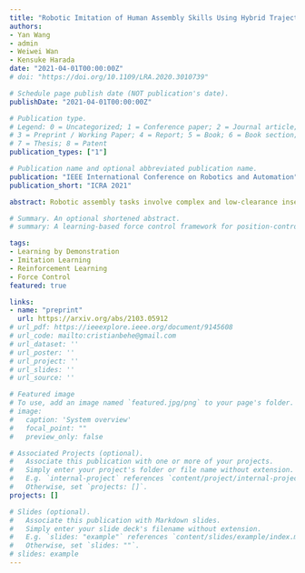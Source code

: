 ```yaml
---
title: "Robotic Imitation of Human Assembly Skills Using Hybrid Trajectory and Force Learning"
authors:
- Yan Wang
- admin
- Weiwei Wan
- Kensuke Harada
date: "2021-04-01T00:00:00Z"
# doi: "https://doi.org/10.1109/LRA.2020.3010739"

# Schedule page publish date (NOT publication's date).
publishDate: "2021-04-01T00:00:00Z"

# Publication type.
# Legend: 0 = Uncategorized; 1 = Conference paper; 2 = Journal article;
# 3 = Preprint / Working Paper; 4 = Report; 5 = Book; 6 = Book section;
# 7 = Thesis; 8 = Patent
publication_types: ["1"]

# Publication name and optional abbreviated publication name.
publication: "IEEE International Conference on Robotics and Automation"
publication_short: "ICRA 2021"

abstract: Robotic assembly tasks involve complex and low-clearance insertion trajectories with varying contact forces at different stages. While the nominal motion trajectory can be easily obtained from human demonstrations through kinesthetic teaching, teleoperation, simulation, among other methods, the force profile is harder to obtain especially when a real robot is unavailable. It is difficult to obtain a realistic force profile in simulation even with physics engines. Such simulated force profiles tend to be unsuitable for the actual robotic assembly due to the reality gap and uncertainty in the assembly process. To address this problem, we present a combined learning-based framework to imitate human assembly skills through hybrid trajectory learning and force learning. The main contribution of this work is the development of a framework that combines hierarchical imitation learning, to learn the nominal motion trajectory, with a reinforcement learning-based force control scheme to learn an optimal force control policy, that can satisfy the nominal trajectory while adapting to the force requirement of the assembly task. To further improve the imitation learning part, we develop a hierarchical architecture, following the idea of goal-conditioned imitation learning, to generate the trajectory learning policy on the \textit{skill} level offline. Through experimental validations, we corroborate that the proposed learning-based framework is robust to uncertainty in the assembly task, can generate high-quality trajectories, and can find suitable force control policies, which adapt to the task's force requirements more efficiently.

# Summary. An optional shortened abstract.
# summary: A learning-based force control framework for position-controlled robots

tags:
- Learning by Demonstration
- Imitation Learning
- Reinforcement Learning
- Force Control
featured: true

links:
- name: "preprint"
  url: https://arxiv.org/abs/2103.05912
# url_pdf: https://ieeexplore.ieee.org/document/9145608
# url_code: mailto:cristianbehe@gmail.com
# url_dataset: ''
# url_poster: ''
# url_project: ''
# url_slides: ''
# url_source: ''

# Featured image
# To use, add an image named `featured.jpg/png` to your page's folder. 
# image:
#   caption: 'System overview'
#   focal_point: ""
#   preview_only: false

# Associated Projects (optional).
#   Associate this publication with one or more of your projects.
#   Simply enter your project's folder or file name without extension.
#   E.g. `internal-project` references `content/project/internal-project/index.md`.
#   Otherwise, set `projects: []`.
projects: []

# Slides (optional).
#   Associate this publication with Markdown slides.
#   Simply enter your slide deck's filename without extension.
#   E.g. `slides: "example"` references `content/slides/example/index.md`.
#   Otherwise, set `slides: ""`.
# slides: example
---
```


<!-- {{% alert note %}}
Click the *Cite* button above to demo the feature to enable visitors to import publication metadata into their reference management software.
{{% /alert %}}

{{% alert note %}}
Click the *Slides* button above to demo Academic's Markdown slides feature.
{{% /alert %}}

Supplementary notes can be added here, including [code and math](https://sourcethemes.com/academic/docs/writing-markdown-latex/). -->
